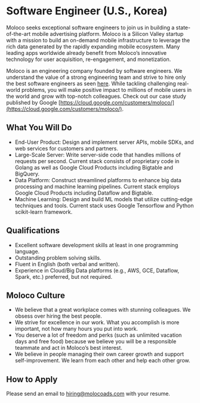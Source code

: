 # Software Engineer (U.S., Korea)
Moloco seeks exceptional software engineers to join us in building a state-of-the-art mobile advertising platform. Moloco is a Silicon Valley startup with a mission to build an on-demand mobile infrastructure to leverage the rich data generated by the rapidly expanding mobile ecosystem. Many leading apps worldwide already benefit from Moloco’s innovative technology for user acquisition, re-engagement, and monetization.

Moloco is an engineering company founded by software engineers. We understand the value of a strong engineering team and strive to hire only the best software engineers as seen [here](http://www.molocoads.com/#team). While tackling challenging real-world problems, you will make positive impact to millions of mobile users in the world and grow with top-notch colleagues. Check out our case study published by Google [https://cloud.google.com/customers/moloco/](https://cloud.google.com/customers/moloco/).

## What You Will Do
* End-User Product: Design and implement server APIs, mobile SDKs, and web services for customers and partners.
* Large-Scale Server: Write server-side code that handles millions of requests per second. Current stack consists of proprietary code in Golang as well as Google Cloud Products including Bigtable and BigQuery.
* Data Platform: Construct streamlined platforms to enhance big data processing and machine learning pipelines. Current stack employs Google Cloud Products including  Dataflow and Bigtable.
* Machine Learning: Design and build ML models that utilize cutting-edge techniques and tools. Current stack uses Google Tensorflow and Python scikit-learn framework.

## Qualifications
* Excellent software development skills at least in one programming language.
* Outstanding problem solving skills.
* Fluent in English (both verbal and written).
* Experience in Cloud/Big Data platforms (e.g., AWS, GCE, Dataflow, Spark, etc.) preferred, but not required.

## Moloco Culture
* We believe that a great workplace comes with stunning colleagues. We obsess over hiring the best people. 
* We strive for excellence in our work. What you accomplish is more important, not how many hours you put into work.
* You deserve a lot of freedom and perks (such as unlimited vacation days and free food) because we believe you will be a responsible teammate and act in Moloco’s best interest.
* We believe in people managing their own career growth and support self-improvement. We learn from each other and help each other grow.

## How to Apply
Please send an email to hiring@molocoads.com with your resume.
